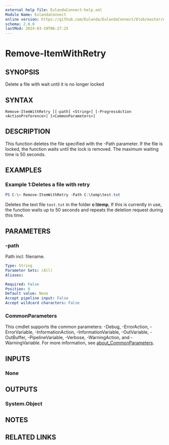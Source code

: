```yaml
---
external help file: EulandaConnect-help.xml
Module Name: EulandaConnect
online version: https://github.com/Eulanda/EulandaConnect/blob/master/docs/Remove-ItemWithRetry.md
schema: 2.0.0
lastMod: 2024-03-19T06:27:25
---
```


# Remove-ItemWithRetry

## SYNOPSIS
Delete a file with wait until it is no longer locked

## SYNTAX

```
Remove-ItemWithRetry [[-path] <String>] [-ProgressAction <ActionPreference>] [<CommonParameters>]
```

## DESCRIPTION
This function deletes the file specified with the -Path parameter. If the file is locked, the function waits until the lock is removed. The maximum waiting time is 50 seconds.

## EXAMPLES

### Example 1:Deletes a file with retry
```powershell
PS C:\> Remove-ItemWithRetry -Path C:\temp\test.txt
```

Deletes the text file `test.txt` in the folder **c:\temp**, If this is currently in use, the function waits up to 50 seconds and repeats the deletion request during this time.

## PARAMETERS

### -path
Path incl. filename.

```yaml
Type: String
Parameter Sets: (All)
Aliases:

Required: False
Position: 0
Default value: None
Accept pipeline input: False
Accept wildcard characters: False
```


### CommonParameters
This cmdlet supports the common parameters: -Debug, -ErrorAction, -ErrorVariable, -InformationAction, -InformationVariable, -OutVariable, -OutBuffer, -PipelineVariable, -Verbose, -WarningAction, and -WarningVariable. For more information, see [about_CommonParameters](http://go.microsoft.com/fwlink/?LinkID=113216).

## INPUTS

### None

## OUTPUTS

### System.Object
## NOTES

## RELATED LINKS


